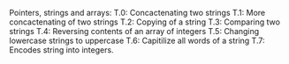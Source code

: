 Pointers, strings and arrays:
T.0: Concactenating two strings
T.1: More concactenating of two strings
T.2: Copying of a string
T.3: Comparing two strings
T.4: Reversing contents of an array of integers
T.5: Changing lowercase strings to uppercase
T.6: Capitilize all words of a string
T.7: Encodes string into integers.
